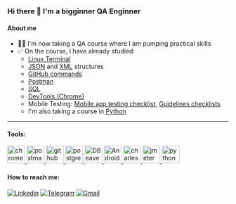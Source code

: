### Hi there 👋 I'm a bigginner QA Enginner
#### About me
- 👩‍💻 I'm now taking a QA course where I am pumping practical skills
- ✅ On the course, I have already studied:
    - [Linux Terminal](https://github.com/OksanaIs/Terminal)
    - [JSON](https://github.com/OksanaIs/JSON) and [XML](https://github.com/OksanaIs/XML) structures
    - [GitHub commands](https://github.com/OksanaIs/Hard_skills)
    - [Postman](https://github.com/OksanaIs/Postman)
    - [SQL](https://github.com/OksanaIs/SQL)
    - [DevTools (Chrome)](https://github.com/OksanaIs/DevTools)
    - Mobile Testing: [Mobile app testing checklist](https://github.com/OksanaIs/Mobile_Testing/blob/main/Homework_1_Checklists/Checklist_Mob_App.md), [Guidelines checklists](https://github.com/OksanaIs/Mobile_Testing/tree/main/Homework_1_Checklists)
    - I'm also taking a course in [Python](https://github.com/OksanaIs/Python)
 ---
#### Tools:
<a href="https://developer.chrome.com/docs/devtools/" target="_blank" rel="noreferrer"> <img src="https://pbs.twimg.com/profile_images/762579160099385344/w5MfsnMn_400x400.jpg" alt="chrome-devtools" width="40" height="40"/> </a>
<a href="https://postman.com" target="_blank" rel="noreferrer"> <img src="https://www.vectorlogo.zone/logos/getpostman/getpostman-icon.svg" alt="postman" width="40" height="40"/> </a>
<a href="https://github.com/" target="_blank" rel="noreferrer"> <img src="https://www.vectorlogo.zone/logos/github/github-tile.svg" alt="github" width="40" height="40"/> </a>
<a href="https://www.postgresql.org/" target="_blank" rel="noreferrer"> <img src="https://www.vectorlogo.zone/logos/postgresql/postgresql-icon.svg" alt="postgresql" width="40" height="40"/> </a>
<a href="https://dbeaver.io/" target="_blank" rel="noreferrer"> <img src="https://dbeaver.io/wp-content/uploads/2015/09/beaver-head.png" alt="DBeaver" width="40" height="40"/> </a>
<a href="https://developer.android.com/studio/" target="_blank" rel="noreferrer"> <img src="https://upload.wikimedia.org/wikipedia/commons/9/95/Android_Studio_Icon_3.6.svg" alt="Android_Studio" width="40" height="40"/> </a>
<a href="https://www.charlesproxy.com/" target="_blank" rel="noreferrer"> <img src="https://user-images.githubusercontent.com/15472/41327135-e4bf090c-6eca-11e8-9b76-032e8e2b0707.png" alt="charlesproxy" width="40" height="40"/> </a>
<a href="https://jmeter.apache.org/" target="_blank" rel="noreferrer"> <img src="https://jmeter.apache.org/images/jmeter_square.svg" alt="jmeter" width="40" height="40"/> </a>
<a href="https://www.python.org" target="_blank" rel="noreferrer"> <img src="https://upload.wikimedia.org/wikipedia/commons/c/c3/Python-logo-notext.svg" alt="python" width="40" height="40"/> </a>

#### How to reach me:
[![Linkedin](https://img.shields.io/badge/-Linkedin-000000?style=flat-square&logo=Linkedin)](https://www.linkedin.com/in/iskandarovaoksana)
[![Telegram](https://img.shields.io/badge/-Telegram-000000?style=flat-square&logo=Telegram)](https://telegram.me/IsOksana)
[![Gmail](https://img.shields.io/badge/-Gmail-000000?style=flat-square&logo=Gmail)](mailto:oks.iskandarova@gmail.com)

<!---
OksanaIs/OksanaIs is a ✨ special ✨ repository because its `README.md` (this file) appears on your GitHub profile.
You can click the Preview link to take a look at your changes.
--->
